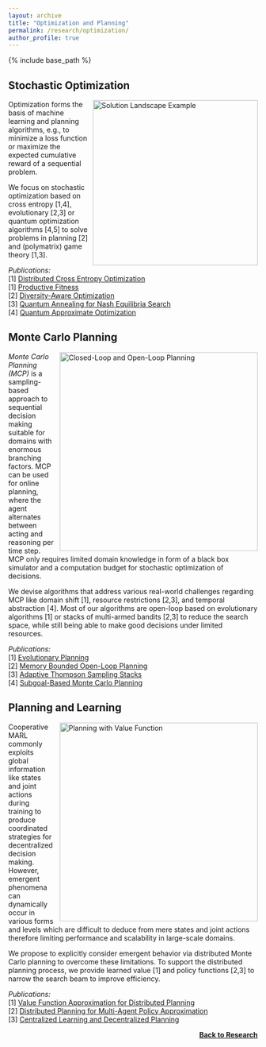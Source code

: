 ```yaml
---
layout: archive
title: "Optimization and Planning"
permalink: /research/optimization/
author_profile: true
---
```


{% include base_path %}

## Stochastic Optimization

<img src="https://thomyphan.github.io/images/research/solution_landscape_example.png" title="Optimization Problem with Multiple Optima" style="float:right; width:250pt;padding-left:10px;"  alt="Solution Landscape Example"/>

Optimization forms the basis of machine learning and planning algorithms, e.g., to minimize a loss function or maximize the expected cumulative reward of a sequential problem.

We focus on stochastic optimization based on cross entropy [1,4], evolutionary [2,3] or quantum optimization algorithms [4,5] to solve problems in planning [2] and (polymatrix) game theory [1,3].

*Publications:*  
[1] [Distributed Cross Entropy Optimization](https://thomyphan.github.io/publication/2018-11-01-isola-belzner)  
[1] [Productive Fitness](https://thomyphan.github.io/publication/2021-01-01-naco-gabor)  
[2] [Diversity-Aware Optimization](https://thomyphan.github.io/publication/2018-09-01-icac-gabor)  
[3] [Quantum Annealing for Nash Equilibria Search](https://thomyphan.github.io/publication/2020-08-01-iccs-roch)  
[4] [Quantum Approximate Optimization](https://thomyphan.github.io/publication/2020-10-01-icrc-roch)  

## Monte Carlo Planning

<img src="https://thomyphan.github.io/images/research/open_loop_planning.png" style="float:right; width:300pt;padding-left:10px;" title="Closed-Loop and Open-Loop Planning" alt="Closed-Loop and Open-Loop Planning"/>

*Monte Carlo Planning (MCP)* is a sampling-based approach to sequential decision making suitable for domains with enormous branching factors. MCP can be used for online planning, where the agent alternates between acting and reasoning per time step. MCP only requires limited domain knowledge in form of a black box simulator and a computation budget for stochastic optimization of decisions.

We devise algorithms that address various real-world challenges regarding MCP like domain shift [1], resource restrictions [2,3], and temporal abstraction [4]. Most of our algorithms are open-loop based on evolutionary algorithms [1] or stacks of multi-armed bandits [2,3] to reduce the search space, while still being able to make good decisions under limited resources.

*Publications:*  
[1] [Evolutionary Planning](https://thomyphan.github.io/publication/2018-09-01-icac-gabor)  
[2] [Memory Bounded Open-Loop Planning](https://thomyphan.github.io/publication/2019-02-01-aaai-phan)  
[3] [Adaptive Thompson Sampling Stacks](https://thomyphan.github.io/publication/2019-08-01-ijcai-phan)  
[4] [Subgoal-Based Monte Carlo Planning](https://thomyphan.github.io/publication/2019-08-01-ijcai-gabor)   

## Planning and Learning

<img src="https://thomyphan.github.io/images/research/planning_value_function_2.png" style="float:right; width:300pt;padding-left:10px;" title="Planning with Value Function" alt="Planning with Value Function"/>

Cooperative MARL commonly exploits global information like states and joint actions during training to produce coordinated strategies for decentralized decision making. However, emergent phenomena can dynamically occur in various forms and levels which are difficult to deduce from mere states and joint actions therefore limiting performance and scalability in large-scale domains.

We propose to explicitly consider emergent behavior via distributed Monte Carlo planning to overcome these limitations. To support the distributed planning process, we provide learned value [1] and policy functions [2,3] to narrow the search beam to improve efficiency.

*Publications:*  
[1] [Value Function Approximation for Distributed Planning](https://thomyphan.github.io/publication/2018-06-01-aamas-phan)  
[2] [Distributed Planning for Multi-Agent Policy Approximation](https://thomyphan.github.io/publication/2019-05-01-aamas-phan)  
[3] [Centralized Learning and Decentralized Planning](https://thomyphan.github.io/publication/2020-05-01-ala-phan)  

<div style="float: right;">
    <a href="https://thomyphan.github.io/research/"><strong>Back to Research</strong></a>
</div>